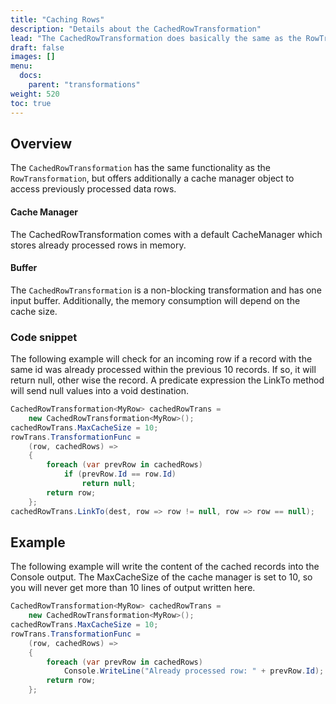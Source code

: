 ```yaml
---
title: "Caching Rows"
description: "Details about the CachedRowTransformation"
lead: "The CachedRowTransformation does basically the same as the RowTransformation, but has a cache to access previously processed  data rows."
draft: false
images: []
menu:
  docs:
    parent: "transformations"
weight: 520
toc: true
---
```


## Overview

The `CachedRowTransformation` has the same functionality as the `RowTransformation`, but offers additionally a cache manager object to access previously processed  data rows.

#### Cache Manager

The CachedRowTransformation comes with a default CacheManager which stores already processed rows in memory.

#### Buffer

The `CachedRowTransformation` is a non-blocking transformation and has one input buffer. Additionally, the memory consumption will depend on the cache size.

### Code snippet

The following example will check for an incoming row if a record with the same id was already processed within the previous 10 records. If so, it will return null, other wise the record. A predicate expression the LinkTo method will send null values into a void destination.

```C#
CachedRowTransformation<MyRow> cachedRowTrans =
    new CachedRowTransformation<MyRow>();
cachedRowTrans.MaxCacheSize = 10;
rowTrans.TransformationFunc =
    (row, cachedRows) =>
    {
        foreach (var prevRow in cachedRows)
            if (prevRow.Id == row.Id)
                return null;
        return row;
    };
cachedRowTrans.LinkTo(dest, row => row != null, row => row == null);
```

## Example

The following example will write the content of the cached records into the Console output. The MaxCacheSize of the cache manager is set to 10, so you will never get more than 10 lines of output written here.

```C#
CachedRowTransformation<MyRow> cachedRowTrans =
    new CachedRowTransformation<MyRow>();
cachedRowTrans.MaxCacheSize = 10;
rowTrans.TransformationFunc =
    (row, cachedRows) =>
    {
        foreach (var prevRow in cachedRows)
            Console.WriteLine("Already processed row: " + prevRow.Id);
        return row;
    };
```
